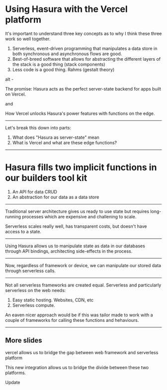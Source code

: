 # Using Hasura with the Vercel platform

It's important to understand three key concepts as to why I think these three work so well together.

1. Serverless, event-driven programming that manipulates a data store in both synchronous and asynchronous flows are good.
2. Best-of-breed software that allows for abstracting the different layers of the stack is a good thing (stack components)
3. Less code is a good thing. Rahms (gestalt theory)

alt -

The promise:
Hasura acts as the perfect server-state backend for apps built on Vercel.

and

How Vercel unlocks Hasura's power features with functions on the edge.

---

Let's break this down into parts:

1. What does "Hasura as server-state" mean
2. What is Vercel and what are these edge functions?

---

# Hasura fills two implicit functions in our builders tool kit

1. An API for data CRUD
2. An abstraction for our data as a data store

---

Traditional server architecture gives us ready to use state but requires long-running processes which are expensive and challening to scale.

Serverless scales really well, has transparent costs, but doesn't have access to a state.

---

Using Hasura allows us to manipulate state as data in our databases through API bindings, architecting side-effects in the process.

---

Now, regardless of framework or device, we can manipulate our stored data through serverless calls.

---

Not all serverless frameworks are created equal. Serverless and particularly serverless on the web needs:

1. Easy static hosting. Websites, CDN, etc
2. Serverless compute.

An eaven nicer approach would be if this was tailor made to work with a couple of frameworks for calling these functions and hehaviours.

---

## More slides

vercel allows us to bridge the gap between web framework and serverless platform

This new integration allows us to bridge the divide between these two platforms.

Update
